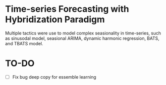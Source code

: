 # Time-series Forecasting with Hybridization Paradigm

Multiple tactics were use to model complex seasionality in time-series, such as sinusodal model, seasional ARIMA, dynamic harmonic regression, BATS, and TBATS model.

# TO-DO
- [ ] Fix bug deep copy for essemble learning
